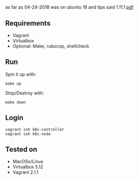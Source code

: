 #

as far as 04-24-2018 was on ubuntu *16*
and tips said *1.11.1* [pdf](https://www.cncf.io/certification/tips)

## Requirements

- Vagrant
- Virtualbox
- Optional: Make, rubocop, shellcheck

## Run

Spin it up with:

    make up

Stop/Destroy with:

    make down

## Login

    vagrant ssh k8s-controller
    vagrant ssh k8s-node

## Tested on

- MacOSx/Linux
- Virtualbox 5.12
- Vagrant 2.1.1
